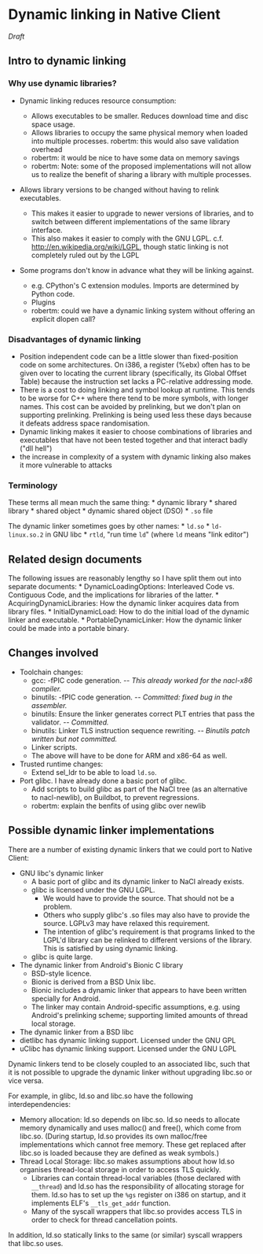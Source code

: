 # Dynamic linking in Native Client

_Draft_

## Intro to dynamic linking

### Why use dynamic libraries?

*   Dynamic linking reduces resource consumption:

    *   Allows executables to be smaller. Reduces download time and disc space
        usage.
    *   Allows libraries to occupy the same physical memory when loaded into
        multiple processes. robertm: this would also save validation overhead
    *   robertm: it would be nice to have some data on memory savings
    *   robertm: Note: some of the proposed implementations will not allow us to
        realize the benefit of sharing a library with multiple processes.

*   Allows library versions to be changed without having to relink executables.

    *   This makes it easier to upgrade to newer versions of libraries, and to
        switch between different implementations of the same library interface.
    *   This also makes it easier to comply with the GNU LGPL. c.f.
        http://en.wikipedia.org/wiki/LGPL, though static linking is not
        completely ruled out by the LGPL

*   Some programs don't know in advance what they will be linking against.

    *   e.g. CPython's C extension modules. Imports are determined by Python
        code.
    *   Plugins
    *   robertm: could we have a dynamic linking system without offering an
        explicit dlopen call?

### Disadvantages of dynamic linking

*   Position independent code can be a little slower than fixed-position code on
    some architectures. On i386, a register (%ebx) often has to be given over to
    locating the current library (specifically, its Global Offset Table) because
    the instruction set lacks a PC-relative addressing mode.
*   There is a cost to doing linking and symbol lookup at runtime. This tends to
    be worse for C++ where there tend to be more symbols, with longer names.
    This cost can be avoided by prelinking, but we don't plan on supporting
    prelinking. Prelinking is being used less these days because it defeats
    address space randomisation.
*   Dynamic linking makes it easier to choose combinations of libraries and
    executables that have not been tested together and that interact badly ("dll
    hell")
*   the increase in complexity of a system with dynamic linking also makes it
    more vulnerable to attacks

### Terminology

These terms all mean much the same thing: * dynamic library * shared library *
shared object * dynamic shared object (DSO) * `.so` file

The dynamic linker sometimes goes by other names: * `ld.so` * `ld-linux.so.2` in
GNU libc * `rtld`, "run time `ld`" (where `ld` means "link editor")

## Related design documents

The following issues are reasonably lengthy so I have split them out into
separate documents: * DynamicLoadingOptions: Interleaved Code vs. Contiguous
Code, and the implications for libraries of the latter. *
AcquiringDynamicLibraries: How the dynamic linker acquires data from library
files. * InitialDynamicLoad: How to do the initial load of the dynamic linker
and executable. * PortableDynamicLinker: How the dynamic linker could be made
into a portable binary.

## Changes involved

*   Toolchain changes:
    *   gcc: -fPIC code generation. <em>-- This already worked for the nacl-x86
        compiler.</em>
    *   binutils: -fPIC code generation. <em>-- Committed: fixed bug in the
        assembler.</em>
    *   binutils: Ensure the linker generates correct PLT entries that pass the
        validator. <em>-- Committed.</em>
    *   binutils: Linker TLS instruction sequence rewriting. <em>-- Binutils
        patch written but not committed.</em>
    *   Linker scripts.
    *   The above will have to be done for ARM and x86-64 as well.
*   Trusted runtime changes:
    *   Extend sel\_ldr to be able to load `ld.so`.
*   Port glibc. I have already done a basic port of glibc.
    *   Add scripts to build glibc as part of the NaCl tree (as an alternative
        to nacl-newlib), on Buildbot, to prevent regressions.
    *   robertm: explain the benfits of using glibc over newlib

## Possible dynamic linker implementations

There are a number of existing dynamic linkers that we could port to Native
Client:

*   GNU libc's dynamic linker
    *   A basic port of glibc and its dynamic linker to NaCl already exists.
    *   glibc is licensed under the GNU LGPL.
        *   We would have to provide the source. That should not be a problem.
        *   Others who supply glibc's .so files may also have to provide the
            source. LGPLv3 may have relaxed this requirement.
        *   The intention of glibc's requirement is that programs linked to the
            LGPL'd library can be relinked to different versions of the library.
            This is satisfied by using dynamic linking.
    *   glibc is quite large.
*   The dynamic linker from Android's Bionic C library
    *   BSD-style licence.
    *   Bionic is derived from a BSD Unix libc.
    *   Bionic includes a dynamic linker that appears to have been written
        specially for Android.
    *   The linker may contain Android-specific assumptions, e.g. using
        Android's prelinking scheme; supporting limited amounts of thread local
        storage.
*   The dynamic linker from a BSD libc
*   dietlibc has dynamic linking support. Licensed under the GNU GPL
*   uClibc has dynamic linking support. Licensed under the GNU LGPL

Dynamic linkers tend to be closely coupled to an associated libc, such that it
is not possible to upgrade the dynamic linker without upgrading libc.so or vice
versa.

For example, in glibc, ld.so and libc.so have the following interdependencies:

*   Memory allocation: ld.so depends on libc.so. ld.so needs to allocate memory
    dynamically and uses malloc() and free(), which come from libc.so. (During
    startup, ld.so provides its own malloc/free implementations which cannot
    free memory. These get replaced after libc.so is loaded because they are
    defined as weak symbols.)
*   Thread Local Storage: libc.so makes assumptions about how ld.so organises
    thread-local storage in order to access TLS quickly.
    *   Libraries can contain thread-local variables (those declared with
        `__thread`) and ld.so has the responsibility of allocating storage for
        them. ld.so has to set up the `%gs` register on i386 on startup, and it
        implements ELF's `__tls_get_addr` function.
    *   Many of the syscall wrappers that libc.so provides access TLS in order
        to check for thread cancellation points.

In addition, ld.so statically links to the same (or similar) syscall wrappers
that libc.so uses.
